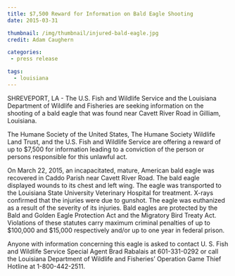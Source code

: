 ```yaml
---
title: $7,500 Reward for Information on Bald Eagle Shooting
date: 2015-03-31

thumbnail: /img/thumbnail/injured-bald-eagle.jpg
credit: Adam Caughern

categories:
 - press release

tags:
  - louisiana
---
```


SHREVEPORT, LA - The U.S. Fish and Wildlife Service and the Louisiana Department of Wildlife and Fisheries are seeking information on the shooting of a bald eagle that was found near Cavett River Road in Gilliam, Louisiana. 

The Humane Society of the United States, The Humane Society Wildlife Land Trust, and the U.S. Fish and Wildlife Service are offering a reward of up to $7,500 for information leading to a conviction of the person or persons responsible for this unlawful act.
<!--more-->
On March 22, 2015, an incapacitated, mature, American bald eagle was recovered in Caddo Parish near Cavett River Road. The bald eagle displayed wounds to its chest and left wing. The eagle was transported to the Louisiana State University Veterinary Hospital for treatment. X-rays confirmed that the injuries were due to gunshot. The eagle was euthanized as a result of the severity of its injuries. Bald eagles are protected by the Bald and Golden Eagle Protection Act and the Migratory Bird Treaty Act. Violations of these statutes carry maximum criminal penalties of up to $100,000 and $15,000 respectively and/or up to one year in federal prison.

Anyone with information concerning this eagle is asked to contact U. S. Fish and Wildlife Service Special Agent Brad Rabalais at 601-331-0292 or call the Louisiana Department of Wildlife and Fisheries’ Operation Game Thief Hotline at 1-800-442-2511.